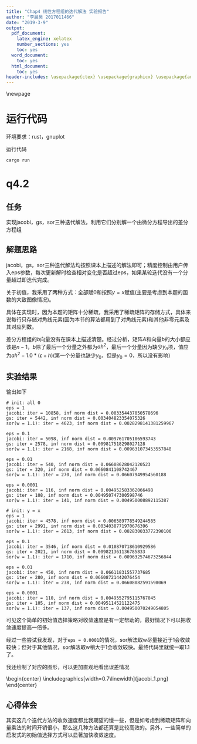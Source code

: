 ```yaml
---
title: "Chap4 线性方程组的迭代解法 实验报告"
author: "李晨昊 2017011466"
date: "2019-3-9"
output:
  pdf_document:
    latex_engine: xelatex
    number_sections: yes
    toc: yes
  word_document:
    toc: yes
  html_document:
    toc: yes
header-includes: \usepackage{ctex} \usepackage{graphicx} \usepackage{amssymb}
---
```


\newpage

# 运行代码

环境要求：rust，gnuplot

运行代码
```bash
cargo run
```

# q4.2
## 任务
实现jacobi，gs，sor三种迭代解法，利用它们分别解一个由微分方程导出的差分方程组

## 解题思路
jacobi，gs，sor三种迭代解法均按照课本上描述的解法即可；精度控制由用户传入eps参数，每次更新解时检查相对变化是否超过eps，如果某轮迭代没有一个分量超过即迭代完成。

关于初值，我采用了两种方式：全部赋0和按照$y=x$赋值(主要是考虑到本题的函数的大致图像情况)。

具体在实现时，因为本题的矩阵十分稀疏，我采用了稀疏矩阵的存储方式，具体来说每行只存储对角线元素(因为本节的算法都用到了对角线元素)和其他非零元素及其对应列数。

差分方程组的$b$向量没有在课本上描述清楚。经过分析，矩阵$A$和向量$b$的大小都应该是$n-1$，$b$除了最后一个分量之外都为$ah^2$，最后一个分量因为缺少$y_n$项，值应为$ah^2-1.0*(\epsilon +h)$(第一个分量也缺少$y_0$，但是$y_0=0$，所以没有影响)

## 实验结果
输出如下
```
# init: all 0
eps = 1
jacobi: iter = 10858, inf norm dist = 0.003354437050578696
gs: iter = 5442, inf norm dist = 0.003404823354075326
sor(w = 1.1): iter = 4623, inf norm dist = 0.0028298141381259967

eps = 0.1
jacobi: iter = 5098, inf norm dist = 0.009761705106593743
gs: iter = 2578, inf norm dist = 0.009817518298027128
sor(w = 1.1): iter = 2168, inf norm dist = 0.009631073453557848

eps = 0.01
jacobi: iter = 540, inf norm dist = 0.06608628042120523
gs: iter = 320, inf norm dist = 0.0660841108742467
sor(w = 1.1): iter = 270, inf norm dist = 0.06607949954560188

eps = 0.0001
jacobi: iter = 116, inf norm dist = 0.004952583362066498
gs: iter = 108, inf norm dist = 0.004950747300598746
sor(w = 1.1): iter = 141, inf norm dist = 0.004950008892115387

# init: y = x
eps = 1
jacobi: iter = 4578, inf norm dist = 0.006589778549244585
gs: iter = 2991, inf norm dist = 0.0034038771970676396
sor(w = 1.1): iter = 2613, inf norm dist = 0.002830033772390106

eps = 0.1
jacobi: iter = 3546, inf norm dist = 0.010870718610929586
gs: iter = 2021, inf norm dist = 0.009821361136785833
sor(w = 1.1): iter = 1710, inf norm dist = 0.009632574673256844

eps = 0.01
jacobi: iter = 450, inf norm dist = 0.06611831557737685
gs: iter = 280, inf norm dist = 0.06608721442076454
sor(w = 1.1): iter = 238, inf norm dist = 0.06608082591598069

eps = 0.0001
jacobi: iter = 110, inf norm dist = 0.0049552795115767045
gs: iter = 105, inf norm dist = 0.00495114521122475
sor(w = 1.1): iter = 137, inf norm dist = 0.004950070249054805
```
可见这个简单的初始值选择策略对收敛速度是有一定帮助的，最好情况下可以把收敛速度提高一倍多。

经过一些尝试我发现，对于`eps = 0.0001`的情况，sor解法取w尽量接近于1会收敛较快；但对于其他情况，sor解法取w稍大于1会收敛较快。最终代码里就统一取1.1了。

我还绘制了对应的图形，可以更加直观地看出误差情况

\begin{center}
\includegraphics[width=0.7\linewidth]{jacobi_1.png}
\end{center}

<!-- \begin{center}
\includegraphics[width=0.7\linewidth]{jacobi_0.1.png}
\end{center}

\begin{center}
\includegraphics[width=0.7\linewidth]{jacobi_0.01.png}
\end{center}

\begin{center}
\includegraphics[width=0.7\linewidth]{jacobi_0.0001.png}
\end{center}

\begin{center}
\includegraphics[width=0.7\linewidth]{gs_1.png}
\end{center}

\begin{center}
\includegraphics[width=0.7\linewidth]{gs_0.1.png}
\end{center}

\begin{center}
\includegraphics[width=0.7\linewidth]{gs_0.01.png}
\end{center}

\begin{center}
\includegraphics[width=0.7\linewidth]{(gs_0.0001.png}
\end{center}

\begin{center}
\includegraphics[width=0.7\linewidth]{sor_1.png}
\end{center}

\begin{center}
\includegraphics[width=0.7\linewidth]{sor_0.1.png}
\end{center}

\begin{center}
\includegraphics[width=0.7\linewidth]{sor_0.01.png}
\end{center}

\begin{center}
\includegraphics[width=0.7\linewidth]{sor_0.0001.png}

\end{center} -->

## 心得体会
其实这几个迭代方法的收敛速度都比我期望的慢一些，但是如考虑到稀疏矩阵和向量乘法的时间开销很小，那么这几种方法都还算是比较高效的。另外，一些简单的启发式的初始值选择方式可以显著加快收敛速度。